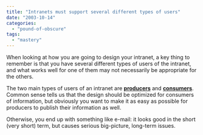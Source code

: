 ```yaml
---
title: "Intranets must support several different types of users"
date: "2003-10-14"
categories: 
  - "pound-of-obscure"
tags: 
  - "mastery"
---
```


When looking at how you are going to design your intranet, a key thing to remember is that you have several different types of users of the intranet, and what works well for one of them may not necessarily be appropriate for the others.  
  
The two main types of users of an intranet are **[producers](http://dictionary.reference.com/search?q=producer)** and **[consumers](http://dictionary.reference.com/search?q=consumer)**. Common sense tells us that the design should be optimized for consumers of information, but obviously you want to make it as easy as possible for producers to publish their information as well.  
  
Otherwise, you end up with something like e-mail: it looks good in the short (very short) term, but causes serious big-picture, long-term issues.
